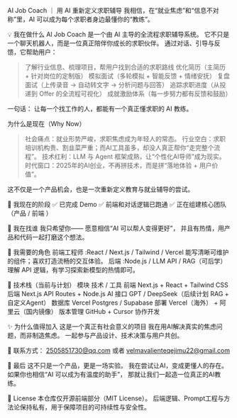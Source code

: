 AI Job Coach ｜ 用 AI 重新定义求职辅导
我相信，在“就业焦虑”和“信息不对称”里，AI 可以成为每个求职者身边最懂你的“教练”。

💡 我在做什么
AI Job Coach 是一个由 AI 主导的全流程求职辅导系统。
它不只是一个聊天机器人，而是一位真正陪伴你成长的求职伙伴。
通过对话、引导与反馈，它帮助用户：
>了解行业信息、梳理项目，帮用户找到合适的求职路线
>优化简历（主简历 + 针对岗位的定制版）
>模拟面试（多轮模拟 + 智能反馈 + 情绪安抚）
>复盘面试（上传录音 → 自动转文字 → 分析问题与回答）
>追踪求职进度（从投递到 Offer 的全流程可视化）
>成就激励体系（每一步努力都有反馈和鼓励）

一句话：
让每一个找工作的人，都能有一个真正懂求职的 AI 教练。

为什么是现在（Why Now）
>社会痛点：就业形势严峻，求职焦虑成为年轻人的常态。
>行业空白：求职培训机构贵、割韭菜严重；而AI工具虽多，却没人真正帮你“走完整个流程”。
>技术红利：LLM 与 Agent 框架成熟，让“个性化AI导师”成为现实。
>时代窗口：2025年的AI创业，不再拼技术，而是拼“落地体验 + 用户价值”。

这不仅是一个产品机会，也是一次重新定义教育与就业辅导的尝试。

🚀 我现在的阶段
✅ 已完成 Demo
✅ 前端和对话逻辑已跑通
✅ 正在组建核心团队（产品 / 前端 ）

🤝 我在找谁
我只希望你——
愿意相信“AI 可以帮人变得更好”，
并且有热情，用产品和代码一起打磨这个想法。

🧩 我需要的角色
前端工程师	:React / Next.js / Tailwind / Vercel	能写清晰可维护的组件；喜欢打造流畅的交互体验。
后端 :Node.js / LLM API / RAG（可后学）	理解 API 逻辑，有学习探索新模型的热情即可。


🧠 技术栈（当前与计划）
模块	技术 / 工具
前端	Next.js + React + Tailwind CSS
后端	Next.js API Routes + Node.js
AI 接口	GPT / DeepSeek（后续计划 RAG + 自定义Agent）
数据库	Vercel Postgres / Supabase
部署	Vercel（海外） + 阿里云（国内镜像）
版本管理	GitHub + Cursor 协作开发

✨ 为什么值得加入
这是一个真正有社会意义的项目
我在用AI解决真实的焦虑问题，而非制造焦虑。
一起参与产品设计、技术决策与用户共创。

📩 联系方式：
2505851730@qq.com
或者
velmavalienteqejimu22@gmail.com

💬 最后
这不只是一个产品，更是一场实验。
我在尝试让AI，变成更懂人的存在。
如果你也相信“AI 可以成为有温度的助手”，
那就让我们一起造一位真正的AI教练。

🧭 License
本仓库仅开源前端部分（MIT License）。
后端逻辑、Prompt工程与方法论保持私有，用于保障项目的可持续性与安全性。
